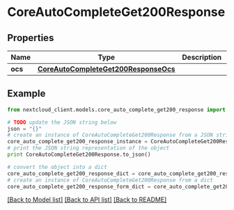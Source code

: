 # CoreAutoCompleteGet200Response


## Properties
Name | Type | Description | Notes
------------ | ------------- | ------------- | -------------
**ocs** | [**CoreAutoCompleteGet200ResponseOcs**](CoreAutoCompleteGet200ResponseOcs.md) |  | 

## Example

```python
from nextcloud_client.models.core_auto_complete_get200_response import CoreAutoCompleteGet200Response

# TODO update the JSON string below
json = "{}"
# create an instance of CoreAutoCompleteGet200Response from a JSON string
core_auto_complete_get200_response_instance = CoreAutoCompleteGet200Response.from_json(json)
# print the JSON string representation of the object
print CoreAutoCompleteGet200Response.to_json()

# convert the object into a dict
core_auto_complete_get200_response_dict = core_auto_complete_get200_response_instance.to_dict()
# create an instance of CoreAutoCompleteGet200Response from a dict
core_auto_complete_get200_response_form_dict = core_auto_complete_get200_response.from_dict(core_auto_complete_get200_response_dict)
```
[[Back to Model list]](../README.md#documentation-for-models) [[Back to API list]](../README.md#documentation-for-api-endpoints) [[Back to README]](../README.md)


